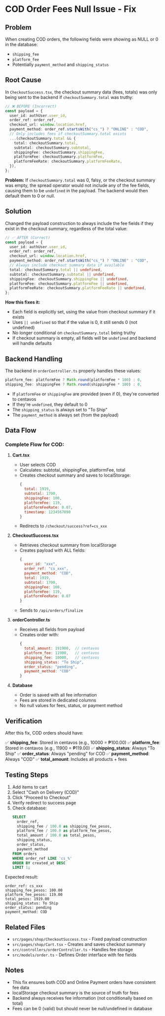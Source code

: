 # COD Order Fees Null Issue - Fix

## Problem

When creating COD orders, the following fields were showing as NULL or 0 in the database:

- `shipping_fee`
- `platform_fee`
- Potentially `payment_method` and `shipping_status`

## Root Cause

In `CheckoutSuccess.tsx`, the checkout summary data (fees, totals) was only being sent to the backend if `checkoutSummary.total` was truthy:

```typescript
// ❌ BEFORE (Incorrect)
const payload = {
  user_id: authUser.user_id,
  order_ref: order_ref,
  checkout_url: window.location.href,
  payment_method: order_ref.startsWith("cs_") ? "ONLINE" : "COD",
  // Only includes fees if checkoutSummary.total exists
  ...(checkoutSummary.total && {
    total: checkoutSummary.total,
    subtotal: checkoutSummary.subtotal,
    shippingFee: checkoutSummary.shippingFee,
    platformFee: checkoutSummary.platformFee,
    platformFeeRate: checkoutSummary.platformFeeRate,
  }),
};
```

**Problem:** If `checkoutSummary.total` was 0, falsy, or the checkout summary was empty, the spread operator would not include any of the fee fields, causing them to be `undefined` in the payload. The backend would then default them to 0 or null.

## Solution

Changed the payload construction to always include the fee fields if they exist in the checkout summary, regardless of the total value:

```typescript
// ✅ AFTER (Correct)
const payload = {
  user_id: authUser.user_id,
  order_ref: order_ref,
  checkout_url: window.location.href,
  payment_method: order_ref.startsWith("cs_") ? "ONLINE" : "COD",
  // Always include checkout summary data if available
  total: checkoutSummary.total || undefined,
  subtotal: checkoutSummary.subtotal || undefined,
  shippingFee: checkoutSummary.shippingFee || undefined,
  platformFee: checkoutSummary.platformFee || undefined,
  platformFeeRate: checkoutSummary.platformFeeRate || undefined,
};
```

**How this fixes it:**

- Each field is explicitly set, using the value from checkout summary if it exists
- Uses `|| undefined` so that if the value is 0, it still sends 0 (not undefined)
- No longer conditional on `checkoutSummary.total` being truthy
- If checkout summary is empty, all fields will be `undefined` and backend will handle defaults

## Backend Handling

The backend in `orderController.ts` properly handles these values:

```typescript
platform_fee: platformFee ? Math.round(platformFee * 100) : 0,
shipping_fee: shippingFee ? Math.round(shippingFee * 100) : 0,
```

- If `platformFee` or `shippingFee` are provided (even if 0), they're converted to centavos
- If they're `undefined`, they default to 0
- The `shipping_status` is always set to "To Ship"
- The `payment_method` is always set (from the payload)

## Data Flow

### Complete Flow for COD:

1. **Cart.tsx**

   - User selects COD
   - Calculates: subtotal, shippingFee, platformFee, total
   - Creates checkout summary and saves to localStorage:
     ```javascript
     {
       total: 1919,
       subtotal: 1700,
       shippingFee: 100,
       platformFee: 119,
       platformFeeRate: 0.07,
       timestamp: 1234567890
     }
     ```
   - Redirects to `/checkout/success?ref=cs_xxx`

2. **CheckoutSuccess.tsx**

   - Retrieves checkout summary from localStorage
   - Creates payload with ALL fields:
     ```javascript
     {
       user_id: "xxx",
       order_ref: "cs_xxx",
       payment_method: "COD",
       total: 1919,
       subtotal: 1700,
       shippingFee: 100,
       platformFee: 119,
       platformFeeRate: 0.07
     }
     ```
   - Sends to `/api/orders/finalize`

3. **orderController.ts**

   - Receives all fields from payload
   - Creates order with:
     ```javascript
     {
       total_amount: 191900,  // centavos
       platform_fee: 11900,   // centavos
       shipping_fee: 10000,   // centavos
       shipping_status: "To Ship",
       order_status: "pending",
       payment_method: "COD"
     }
     ```

4. **Database**
   - Order is saved with all fee information
   - Fees are stored in dedicated columns
   - No null values for fees, status, or payment method

## Verification

After this fix, COD orders should have:

✅ **shipping_fee**: Stored in centavos (e.g., 10000 = ₱100.00)
✅ **platform_fee**: Stored in centavos (e.g., 11900 = ₱119.00)
✅ **shipping_status**: Always "To Ship"
✅ **order_status**: Always "pending" for COD
✅ **payment_method**: Always "COD"
✅ **total_amount**: Includes all products + fees

## Testing Steps

1. Add items to cart
2. Select "Cash on Delivery (COD)"
3. Click "Proceed to Checkout"
4. Verify redirect to success page
5. Check database:
   ```sql
   SELECT
     order_ref,
     shipping_fee / 100.0 as shipping_fee_pesos,
     platform_fee / 100.0 as platform_fee_pesos,
     total_amount / 100.0 as total_pesos,
     shipping_status,
     order_status,
     payment_method
   FROM orders
   WHERE order_ref LIKE 'cs_%'
   ORDER BY created_at DESC
   LIMIT 1;
   ```

Expected result:

```
order_ref: cs_xxx
shipping_fee_pesos: 100.00
platform_fee_pesos: 119.00
total_pesos: 1919.00
shipping_status: To Ship
order_status: pending
payment_method: COD
```

## Related Files

- `src/pages/shop/CheckoutSuccess.tsx` - Fixed payload construction
- `src/pages/shop/Cart.tsx` - Creates and saves checkout summary
- `src/controllers/orderController.ts` - Handles fee storage
- `src/models/order.ts` - Defines Order interface with fee fields

## Notes

- This fix ensures both COD and Online Payment orders have consistent fee data
- localStorage checkout summary is the source of truth for fees
- Backend always receives fee information (not conditionally based on total)
- Fees can be 0 (valid) but should never be null/undefined in database

